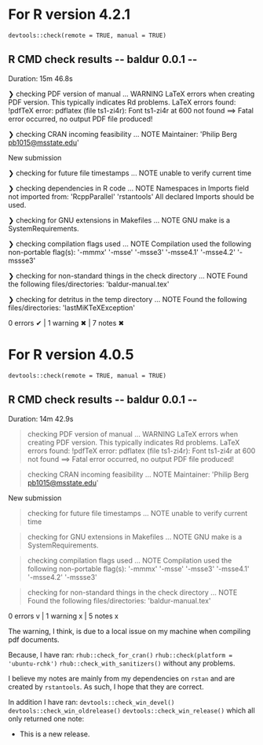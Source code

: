 # For R version 4.2.1
`devtools::check(remote = TRUE, manual = TRUE)`
## R CMD check results -- baldur 0.0.1 --
Duration: 15m 46.8s

❯ checking PDF version of manual ... WARNING
  LaTeX errors when creating PDF version.
  This typically indicates Rd problems.
  LaTeX errors found:
  !pdfTeX error: pdflatex (file ts1-zi4r): Font ts1-zi4r at 600 not found
   ==> Fatal error occurred, no output PDF file produced!

❯ checking CRAN incoming feasibility ... NOTE
  Maintainer: 'Philip Berg <pb1015@msstate.edu>'
  
  New submission

❯ checking for future file timestamps ... NOTE
  unable to verify current time

❯ checking dependencies in R code ... NOTE
  Namespaces in Imports field not imported from:
    'RcppParallel' 'rstantools'
    All declared Imports should be used.

❯ checking for GNU extensions in Makefiles ... NOTE
  GNU make is a SystemRequirements.

❯ checking compilation flags used ... NOTE
  Compilation used the following non-portable flag(s):
    '-mmmx' '-msse' '-msse3' '-msse4.1' '-msse4.2' '-mssse3'

❯ checking for non-standard things in the check directory ... NOTE
  Found the following files/directories:
    'baldur-manual.tex'

❯ checking for detritus in the temp directory ... NOTE
  Found the following files/directories:
    'lastMiKTeXException'

0 errors ✔ | 1 warning ✖ | 7 notes ✖

# For R version 4.0.5
`devtools::check(remote = TRUE, manual = TRUE)`
## R CMD check results -- baldur 0.0.1 --
Duration: 14m 42.9s

> checking PDF version of manual ... WARNING
  LaTeX errors when creating PDF version.
  This typically indicates Rd problems.
  LaTeX errors found:
  !pdfTeX error: pdflatex (file ts1-zi4r): Font ts1-zi4r at 600 not found
   ==> Fatal error occurred, no output PDF file produced!

> checking CRAN incoming feasibility ... NOTE
  Maintainer: 'Philip Berg <pb1015@msstate.edu>'
  
  New submission

> checking for future file timestamps ... NOTE
  unable to verify current time

> checking for GNU extensions in Makefiles ... NOTE
  GNU make is a SystemRequirements.

> checking compilation flags used ... NOTE
  Compilation used the following non-portable flag(s):
    '-mmmx' '-msse' '-msse3' '-msse4.1' '-msse4.2' '-mssse3'

> checking for non-standard things in the check directory ... NOTE
  Found the following files/directories:
    'baldur-manual.tex'

0 errors v | 1 warning x | 5 notes x

The warning, I think, is due to a local issue on my machine when compiling pdf documents.

Because, I have ran:
`rhub::check_for_cran()`
`rhub::check(platform = 'ubuntu-rchk')`
`rhub::check_with_sanitizers()`
without any problems.

I believe my notes are mainly from my dependencies on `rstan` and are created by `rstantools`.
As such, I hope that they are correct.

In addition I have ran:
`devtools::check_win_devel()`
`devtools::check_win_oldrelease()`
`devtools::check_win_release()`
which all only returned one note:

* This is a new release.
